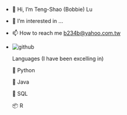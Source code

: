 - 👋 Hi, I’m Teng-Shao (Bobbie) Lu
- 👀 I’m interested in ...
- 📫 How to reach me b234b@yahoo.com.tw
- ![github](https://img.shields.io/badge/GitHub-000000?style=for-the-badge&logo=GitHub&logoColor=white)

   Languages (I have been excelling in)
   
  🐍 Python
  
  🤖 Java
  
  🦾 SQL
  
  📦 R

<!---
Bobbie8881/Bobbie8881 is a ✨ special ✨ repository because its `README.md` (this file) appears on your GitHub profile.
You can click the Preview link to take a look at your changes.
--->
